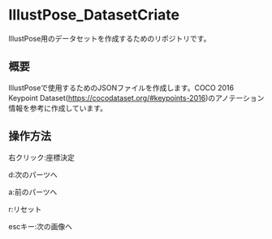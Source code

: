 # IllustPose_DatasetCriate
IllustPose用のデータセットを作成するためのリポジトリです。

## 概要
IllustPoseで使用するためのJSONファイルを作成します。COCO 2016 Keypoint Dataset(https://cocodataset.org/#keypoints-2016)のアノテーション情報を参考に作成しています。

## 操作方法
右クリック:座標決定

d:次のパーツへ

a:前のパーツへ

r:リセット 

escキー:次の画像へ
